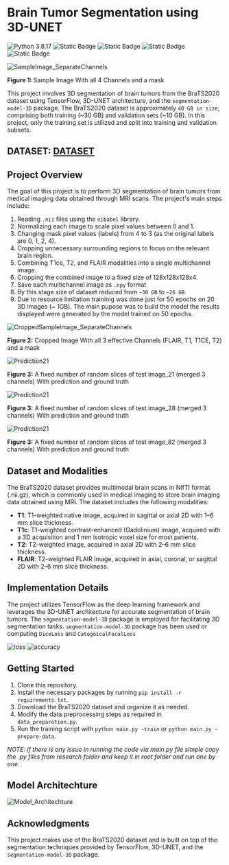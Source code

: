 # Brain Tumor Segmentation using 3D-UNET

![Python 3.8.17](https://img.shields.io/badge/python-3.8.17-blue.svg)
![Static Badge](https://img.shields.io/badge/Tensorflow-2.8.0-orange.svg)
![Static Badge](https://img.shields.io/badge/Keras-2.8.0-red.svg)
![Static Badge](https://img.shields.io/badge/PYPI-segmentation_model_3D_1.0.4-blue.svg)
![Static Badge](https://img.shields.io/badge/ARCHITECHTURE-3D_UNET-darkgreen.svg)

![SampleImage_SeparateChannels](assets/sample_images/01_sample_actual.png)

**Figure 1:** Sample Image With all 4 Channels and a mask

This project involves 3D segmentation of brain tumors from the BraTS2020 dataset using TensorFlow, 3D-UNET architecture, and the `segmentation-model-3D` package. The BraTS2020 dataset is approximately `40 GB in size`, comprising both training (~30 GB) and validation sets (~10 GB). In this project, only the training set is utilized and split into training and validation subsets.


## **DATASET:** [DATASET](https://www.kaggle.com/datasets/awsaf49/brats20-dataset-training-validation)
## Project Overview

The goal of this project is to perform 3D segmentation of brain tumors from medical imaging data obtained through MRI scans. The project's main steps include:

1. Reading `.nii` files using the `nibabel` library.
2. Normalizing each image to scale pixel values between 0 and 1.
3. Changing mask pixel values (labels) from 4 to 3 (as the original labels are 0, 1, 2, 4).
4. Cropping unnecessary surrounding regions to focus on the relevant brain region.
5. Combining T1ce, T2, and FLAIR modalities into a single multichannel image.
6. Cropping the combined image to a fixed size of 128x128x128x4.
7. Save each multichannel image as `.npy` format
8. By this stage size of dataset reduced from `~30 GB` to `~26 GB`
9. Due to resource limitation traininig was done just for 50 epochs on 20 3D images (~ 1GB). The main pupose was to build the model the results displayed were generated by the model trained on 50 epochs.

![CroppedSampleImage_SeparateChannels](assets/sample_images/02_Cropped.png)

**Figure 2:** Cropped Image With all 3 effective Channels (FLAIR, T1, T1CE, T2) and a mask

![Prediction21](assets/predictions/predictions_on_test_21.png)

**Figure 3:** A fixed number of random slices of test image_21 (merged 3 channels) With prediction and ground truth

![Prediction21](assets/predictions/predictions_on_test_28.png)

**Figure 3:** A fixed number of random slices of test image_28 (merged 3 channels) With prediction and ground truth

![Prediction21](assets/predictions/predictions_on_test_82.png)

**Figure 3:** A fixed number of random slices of test image_82 (merged 3 channels) With prediction and ground truth


## Dataset and Modalities

The BraTS2020 dataset provides multimodal brain scans in NIfTI format (.nii.gz), which is commonly used in medical imaging to store brain imaging data obtained using MRI. The dataset includes the following modalities:

- **T1**: T1-weighted native image, acquired in sagittal or axial 2D with 1–6 mm slice thickness.
- **T1c**: T1-weighted contrast-enhanced (Gadolinium) image, acquired with a 3D acquisition and 1 mm isotropic voxel size for most patients.
- **T2**: T2-weighted image, acquired in axial 2D with 2–6 mm slice thickness.
- **FLAIR**: T2-weighted FLAIR image, acquired in axial, coronal, or sagittal 2D with 2–6 mm slice thickness.

## Implementation Details

The project utilizes TensorFlow as the deep learning framework and leverages the 3D-UNET architecture for accurate segmentation of brain tumors. The `segmentation-model-3D` package is employed for facilitating 3D segmentation tasks. `segmentation-model-3D` package has been used or computing `DiceLoss` and `CategoicalFocalLoss`

![loss](assets/model_performance/loss.png)
![accuracy](assets/model_performance/accuracy.png)

## Getting Started

1. Clone this repository.
2. Install the necessary packages by running `pip install -r requirements.txt`.
3. Download the BraTS2020 dataset and organize it as needed.
4. Modify the data preprocessing steps as required in `data_preparation.py`.
5. Run the training script with `python main.py -train` or `python main.py -prepare-data`.

*NOTE:* _if there is any issue in running the code via main.py file simple copy the .py files from research folder and keep it in root folder and run one by one._

## Model Architechture

![Model_Architechture](assets/model_representation/3D_unet_model.png)

## Acknowledgments

This project makes use of the BraTS2020 dataset and is built on top of the segmentation techniques provided by TensorFlow, 3D-UNET, and the `segmentation-model-3D` package.
